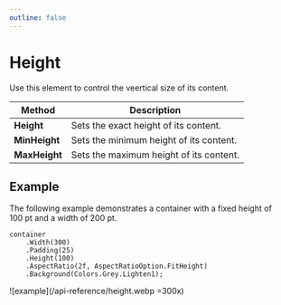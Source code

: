 ```yaml
---
outline: false
---
```



# Height

Use this element to control the veertical size of its content.

| Method        | Description                             |
|---------------|-----------------------------------------|
| **Height**    | Sets the exact height of its content.   |
| **MinHeight** | Sets the minimum height of its content. |
| **MaxHeight** | Sets the maximum height of its content. |


## Example

The following example demonstrates a container with a fixed height of 100 pt and a width of 200 pt.

```c#{4}
container
    .Width(300)
    .Padding(25)
    .Height(100)
    .AspectRatio(2f, AspectRatioOption.FitHeight)
    .Background(Colors.Grey.Lighten1);
```

![example](/api-reference/height.webp =300x)


<br>

<!--@include: tip-layout-constraints.md-->